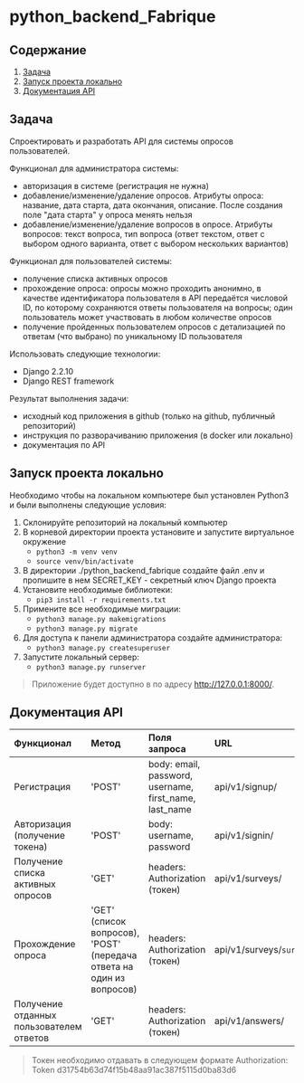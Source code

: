# python_backend_Fabrique

## Содержание
1. [Задача](#task)
2. [Запуск проекта локально](#lounch)
3. [Документация API](#api_documentation)

## <a name='task'>Задача</a>
Спроектировать и разработать API для системы опросов пользователей.

Функционал для администратора системы:
- авторизация в системе (регистрация не нужна)
- добавление/изменение/удаление опросов. Атрибуты опроса: название, дата старта, дата окончания, описание. После создания поле "дата старта" у опроса менять нельзя
- добавление/изменение/удаление вопросов в опросе. Атрибуты вопросов: текст вопроса, тип вопроса (ответ текстом, ответ с выбором одного варианта, ответ с выбором нескольких вариантов)

Функционал для пользователей системы:
- получение списка активных опросов
- прохождение опроса: опросы можно проходить анонимно, в качестве идентификатора пользователя в API передаётся числовой ID, по которому сохраняются ответы пользователя на вопросы; один пользователь может участвовать в любом количестве опросов
- получение пройденных пользователем опросов с детализацией по ответам (что выбрано) по уникальному ID пользователя

Использовать следующие технологии:
- Django 2.2.10
- Django REST framework

Результат выполнения задачи:
- исходный код приложения в github (только на github, публичный репозиторий)
- инструкция по разворачиванию приложения (в docker или локально)
- документация по API

## <a name='lounch'>Запуск проекта локально</a>
Необходимо чтобы на локальном компьютере был установлен Python3 и были выполнены следующие условия:
1. Склонируйте репозиторий на локальный компьютер
2. В корневой директории проекта установите и запустите виртуальное окружение
    - `python3 -m venv venv`
    - `source venv/bin/activate`
3. В директории ./python_backend_fabrique создайте файл .env и пропишите в нем SECRET_KEY - секретный ключ Django проекта
4. Установите необходимые библиотеки:
    - `pip3 install -r requirements.txt`
5. Примените все необходимые миграции:
    - `python3 manage.py makemigrations`
    - `python3 manage.py migrate`
6. Для доступа к панели администратора создайте администратора:
    - `python3 manage.py createsuperuser`
7. Запустите локальный сервер:
    - `python3 manage.py runserver`

> Приложение будет доступно в по адресу http://127.0.0.1:8000/.

## <a name='api_documentation'>Документация API</a>
**Функционал** | **Метод** | **Поля запроса** | **URL**
:--- | :--- | :--- | :---
Регистрация | 'POST' | body: email, password, username, first_name, last_name| api/v1/signup/
Авторизация (получение токена) | 'POST' | body: username, password | api/v1/signin/
Получение списка активных опросов | 'GET' | headers: Authorization (токен) | api/v1/surveys/
Прохождение опроса | 'GET' (список вопросов), 'POST' (передача ответа на один из вопросов) | headers: Authorization (токен) | api/v1/surveys/`survey_id`/
Получение отданных пользователем ответов | 'GET' | headers: Authorization (токен) | api/v1/answers/

> Токен необходимо отдавать в следующем формате
> Authorization: Token d31754b63d74f15b48aa91ac387f5115d0ba83d6
